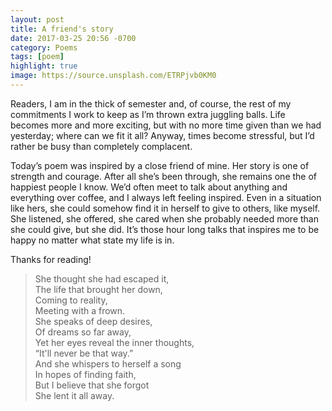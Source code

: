 ```yaml
---
layout: post
title: A friend's story
date: 2017-03-25 20:56 -0700
category: Poems
tags: [poem]
highlight: true
image: https://source.unsplash.com/ETRPjvb0KM0
---
```

Readers, I am in the thick of semester and, of course, the rest of my commitments
I work to keep as I’m thrown extra juggling balls. Life becomes more and more exciting,
but with no more time given than we had yesterday; where can we fit it all? Anyway,
times become stressful, but I’d rather be busy than completely complacent. 

Today’s poem was inspired by a close friend of mine. Her story is one of strength
and courage. After all she’s been through, she remains one the of happiest people
I know. We’d often meet to talk about anything and everything over coffee, and I
always left feeling inspired. Even in a situation like hers, she could somehow
find it in herself to give to others, like myself. She listened, she offered, she
cared when she probably needed more than she could give, but she did. It’s those
hour long talks that inspires me to be happy no matter what state my life is in.

Thanks for reading!

<blockquote>
She thought she had escaped it,<br>
The life that brought her down,<br>
Coming to reality,<br>
Meeting with a frown.<br>
She speaks of deep desires,<br>
Of dreams so far away,<br>
Yet her eyes reveal the inner thoughts,<br>
&ldquo;It'll never be that way.&rdquo;<br>
And she whispers to herself a song<br>
In hopes of finding faith,<br>
But I believe that she forgot<br>
She lent it all away.
</blockquote>